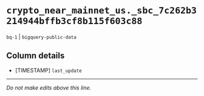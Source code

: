 # `crypto_near_mainnet_us._sbc_7c262b3214944bffb3cf8b115f603c88`
`bq-1` | `bigquery-public-data`

## Column details
* [TIMESTAMP] `last_update`

-------------------------------------------------------------------------------
*Do not make edits above this line.*
